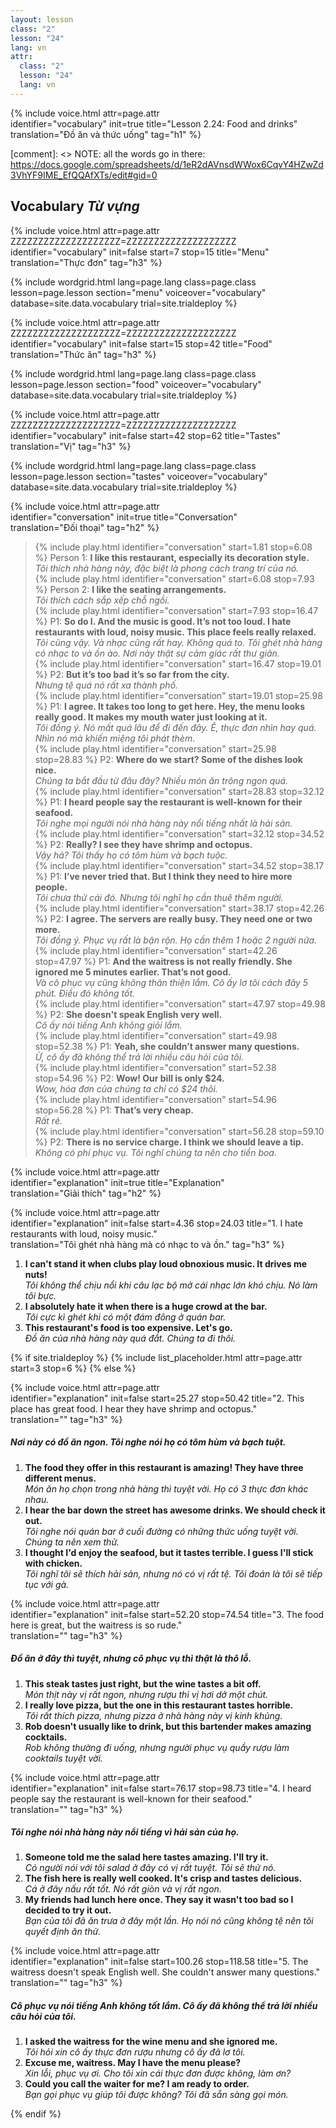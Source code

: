 ```yaml
---
layout: lesson
class: "2"
lesson: "24"
lang: vn
attr:
  class: "2"
  lesson: "24"
  lang: vn
---
```

{%  include voice.html attr=page.attr  
	identifier="vocabulary"  init=true
	title="Lesson 2.24: Food and drinks"        
	translation="Đồ ăn và thức uống"
    tag="h1" %}

[comment]: <> NOTE: all the words go in there: https://docs.google.com/spreadsheets/d/1eR2dAVnsdWWox6CqvY4HZwZd3VhYF9IME_EfQQAfXTs/edit#gid=0

## Vocabulary   *Từ vựng*

{%  include voice.html attr=page.attr    ZZZZZZZZZZZZZZZZZZZZ=ZZZZZZZZZZZZZZZZZZZZ
	identifier="vocabulary"  init=false start=7 stop=15
	title="Menu"        
	translation="Thực đơn"
    tag="h3" %}

{% include wordgrid.html lang=page.lang
		class=page.class 
		lesson=page.lesson 
		section="menu"
		voiceover="vocabulary"
		database=site.data.vocabulary 
		trial=site.trialdeploy %}    

{%  include voice.html attr=page.attr    ZZZZZZZZZZZZZZZZZZZZ=ZZZZZZZZZZZZZZZZZZZZ
	identifier="vocabulary"  init=false start=15 stop=42
	title="Food"        
	translation="Thức ăn"
    tag="h3" %}


{% include wordgrid.html lang=page.lang
		class=page.class 
		lesson=page.lesson 
		section="food"
		voiceover="vocabulary"
		database=site.data.vocabulary 
		trial=site.trialdeploy %}    

{%  include voice.html attr=page.attr    ZZZZZZZZZZZZZZZZZZZZ=ZZZZZZZZZZZZZZZZZZZZ
	identifier="vocabulary"  init=false start=42 stop=62
	title="Tastes"        
	translation="Vị"
    tag="h3" %}

{% include wordgrid.html lang=page.lang
		class=page.class 
		lesson=page.lesson 
		section="tastes"
		voiceover="vocabulary"
		database=site.data.vocabulary 
		trial=site.trialdeploy %}     

{%  include voice.html attr=page.attr  
	identifier="conversation"  init=true
	title="Conversation"        
	translation="Đối thoại"
    tag="h2" %}

> {% include play.html identifier="conversation" start=1.81 stop=6.08 %} Person 1: **I like this restaurant, especially its decoration style.**  
*Tôi thích nhà hàng này, đặc biệt là phong cách trang trí của nó.*    
> {% include play.html identifier="conversation" start=6.08 stop=7.93 %} Person 2: **I like the seating arrangements.**  
*Tôi thích cách sắp xếp chỗ ngồi.*   
> {% include play.html identifier="conversation" start=7.93 stop=16.47 %} P1: **So do I. And the music is good. It’s not too loud. I hate restaurants with loud, noisy music. This place feels really relaxed.**  
*Tôi cũng vậy. Và nhạc cũng rất hay. Không quá to. Tôi ghét nhà hàng có nhạc to và ồn ào. Nơi này thật sự cảm giác rất thư giãn.*     
> {% include play.html identifier="conversation" start=16.47 stop=19.01 %} P2: **But it’s too bad it’s so far from the city.**  
*Nhưng tệ quá nó rất xa thành phố.*    
> {% include play.html identifier="conversation" start=19.01 stop=25.98 %} P1: **I agree. It takes too long to get here. Hey, the menu looks really good. It makes my mouth water just looking at it.**  
*Tôi đồng ý. Nó mất quá lâu để đi đến đây. Ê, thực đơn nhìn hay quá. Nhìn nó mà khiến miệng tôi phát thèm.*     
> {% include play.html identifier="conversation" start=25.98 stop=28.83 %} P2: **Where do we start? Some of the dishes look nice.**  
*Chúng ta bắt đầu từ đâu đây? Nhiều món ăn trông ngon quá.*      
> {% include play.html identifier="conversation" start=28.83 stop=32.12 %} P1: **I heard people say the restaurant is well-known for their seafood.**  
*Tôi nghe mọi người nói nhà hàng này nổi tiếng nhất là hải sản.*    
> {% include play.html identifier="conversation" start=32.12 stop=34.52 %} P2: **Really? I see they have shrimp and octopus.**   
*Vậy hả? Tôi thấy họ có tôm hùm và bạch tuộc.*    
> {% include play.html identifier="conversation" start=34.52 stop=38.17 %} P1: **I’ve never tried that. But I think they need to hire more people.**  
*Tôi chưa thử cái đó. Nhưng tôi nghĩ họ cần thuê thêm người.*    
> {% include play.html identifier="conversation" start=38.17 stop=42.26 %} P2: **I agree. The servers are really busy. They need one or two more.**   
*Tôi đồng ý. Phục vụ rất là bận rộn. Họ cần thêm 1 hoặc 2 người nữa.*      
> {% include play.html identifier="conversation" start=42.26 stop=47.97 %} P1: **And the waitress is not really friendly. She ignored me 5 minutes earlier. That’s not good.**  
*Và cô phục vụ cũng không thân thiện lắm. Cô ấy lơ tôi cách đây 5 phút. Điều đó không tốt.*       
> {% include play.html identifier="conversation" start=47.97 stop=49.98 %} P2: **She doesn't speak English very well.**    
*Cô ấy nói tiếng Anh không giỏi lắm.*      
> {% include play.html identifier="conversation" start=49.98 stop=52.38 %} P1: **Yeah, she couldn’t answer many questions.**  
*Ừ, cô ấy đã không thể trả lời nhiều câu hỏi của tôi.*     
> {% include play.html identifier="conversation" start=52.38 stop=54.96 %} P2: **Wow! Our bill is only $24.**  
*Wow, hóa đơn của chúng ta chỉ có $24 thôi.*     
> {% include play.html identifier="conversation" start=54.96 stop=56.28 %} P1: **That’s very cheap.**  
*Rất rẻ.*       
> {% include play.html identifier="conversation" start=56.28 stop=59.10 %} P2: **There is no service charge. I think we should leave a tip.**  
*Không có phí phục vụ. Tôi nghĩ chúng ta nên cho tiền boa.*      
 
{%  include voice.html attr=page.attr  
	identifier="explanation"  init=true
	title="Explanation"        
	translation="Giải thích"
    tag="h2" %}

{%  include voice.html attr=page.attr  
	identifier="explanation"  init=false start=4.36 stop=24.03
	title="1. I hate restaurants with loud, noisy music."        
	translation="Tôi ghét nhà hàng mà có nhạc to và ồn."
    tag="h3" %}

1. **I can't stand it when clubs play loud obnoxious music. It drives me nuts!**   
*Tôi không thể chịu nổi khi câu lạc bộ mở cái nhạc lớn khó chịu. Nó làm tôi bực.*   
2. **I absolutely hate it when there is a huge crowd at the bar.**   
*Tôi cực kì ghét khi có một đám đông ở quán bar.*    
3. **This restaurant's food is too expensive. Let's go.**   
*Đồ ăn của nhà hàng này quá đắt. Chúng ta đi thôi.*   

{% if site.trialdeploy %}
  {% include list_placeholder.html  attr=page.attr     start=3 stop=6 %}
  {% else %}

{%  include voice.html attr=page.attr  
	identifier="explanation"  init=false start=25.27 stop=50.42
	title="2. This place has great food. I hear they have shrimp and octopus."        
	translation=""
    tag="h3" %}
##### *Nơi này có đồ ăn ngon. Tôi nghe nói họ có tôm hùm và bạch tuột.*
1. **The food they offer in this restaurant is amazing! They have three different menus.**   
*Món ăn họ chọn trong nhà hàng thì tuyệt vời. Họ có 3 thực đơn khác nhau.*    
2. **I hear the bar down the street has awesome drinks. We should check it out.**   
*Tôi nghe nói quán bar ở cuối đường có những thức uống tuyệt vời. Chúng ta nên xem thử.*    
3. **I thought I'd enjoy the seafood, but it tastes terrible. I guess I'll stick with chicken.**   
*Tôi nghĩ tôi sẽ thích hải sản, nhưng nó có vị rất tệ. Tôi đoán là tôi sẽ tiếp tục với gà.*    

{%  include voice.html attr=page.attr  
	identifier="explanation"  init=false start=52.20 stop=74.54
	title="3. The food here is great, but the waitress is so rude."        
	translation=""
    tag="h3" %}
##### *Đồ ăn ở đây thì tuyệt, nhưng cô phục vụ thì thật là thô lỗ.*
1. **This steak tastes just right, but the wine tastes a bit off.**   
*Món thịt này vị rất ngon, nhưng rượu thì vị hơi dở một chút.*    
2. **I really love pizza, but the one in this restaurant tastes horrible.**   
*Tôi rất thích pizza, nhưng pizza ở nhà hàng này vị kinh khủng.*    
3. **Rob doesn't usually like to drink, but this bartender makes amazing cocktails.**   
*Rob không thường đi uống, nhưng người phục vụ quầy rượu làm cooktails tuyệt vời.*    

{%  include voice.html attr=page.attr  
	identifier="explanation"  init=false start=76.17 stop=98.73
	title="4. I heard people say the restaurant is well-known for their seafood."        
	translation=""
    tag="h3" %}
##### *Tôi nghe nói nhà hàng này nổi tiếng vì hải sản của họ.*
1. **Someone told me the salad here tastes amazing. I'll try it.**   
*Có người nói với tôi salad ở đây có vị rất tuyệt. Tôi sẽ thử nó.*   
2. **The fish here is really well cooked. It's crisp and tastes delicious.**   
*Cá ở đây nấu rất tốt. Nó rất giòn và vị rất ngon.*    
3. **My friends had lunch here once. They say it wasn't too bad so I decided to try it out.**   
*Bạn của tôi đã ăn trưa ở đây một lần. Họ nói nó cũng không tệ nên tôi quyết định ăn thử.*   

{%  include voice.html attr=page.attr  
	identifier="explanation"  init=false start=100.26 stop=118.58
	title="5. The waitress doesn't speak English well. She couldn't answer many questions."        
	translation=""
    tag="h3" %}
##### *Cô phục vụ nói tiếng Anh không tốt lắm. Cô ấy đã không thể trả lời nhiều câu hỏi của tôi.*
1. **I asked the waitress for the wine menu and she ignored me.**   
*Tôi hỏi xin cô ấy thực đơn rượu nhưng cô ấy đã lơ tôi.*   
2. **Excuse me, waitress. May I have the menu please?**   
*Xin lỗi, phục vụ ơi. Cho tôi xin cái thực đơn được không, làm ơn?*    
3. **Could you call the waiter for me? I am ready to order.**   
*Bạn gọi phục vụ giúp tôi được không? Tôi đã sẵn sàng gọi món.*    

  {% endif %}
